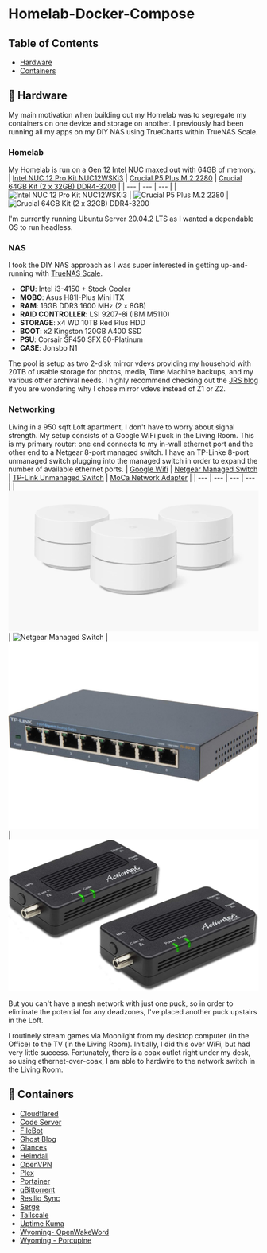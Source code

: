 # Homelab-Docker-Compose
## Table of Contents
* [Hardware](#🔩-hardware)
* [Containers](#🫙-containers)
## 🔩 Hardware
My main motivation when building out my Homelab was to segregate my containers on one device and storage on another. I previously had been running all my apps on my DIY NAS using TrueCharts within TrueNAS Scale. 
### Homelab
My Homelab is run on a Gen 12 Intel NUC maxed out with 64GB of memory.
| [Intel NUC 12 Pro Kit NUC12WSKi3](https://www.intel.com/content/www/us/en/products/sku/121613/intel-nuc-12-pro-kit-nuc12wski3/specifications.html) | [Crucial P5 Plus M.2 2280](https://www.amazon.com/gp/product/B098WL46RS/ref=ppx_yo_dt_b_asin_title_o01_s00?ie=UTF8&th=1) | [Crucial 64GB Kit (2 x 32GB) DDR4-3200](https://www.amazon.com/gp/product/B07ZLCVKPV/ref=ppx_yo_dt_b_asin_title_o04_s00?ie=UTF8&psc=1) |
| --- | --- | --- |
| ![Intel NUC 12 Pro Kit NUC12WSKi3](https://home-assistant-readme.s3.amazonaws.com/nuc.png) | ![Crucial P5 Plus M.2 2280](https://home-assistant-readme.s3.amazonaws.com/nuc_ssd.jpg) | ![Crucial 64GB Kit (2 x 32GB) DDR4-3200](https://home-assistant-readme.s3.amazonaws.com/nuc_ram.jpg) 

I'm currently running Ubuntu Server 20.04.2 LTS as I wanted a dependable OS to run headless. 
### NAS
I took the DIY NAS approach as I was super interested in getting up-and-running with [TrueNAS Scale](https://www.truenas.com/truenas-scale/). 
- **CPU**: Intel i3-4150 + Stock Cooler
- **MOBO**: Asus H81I-Plus Mini ITX
- **RAM**: 16GB DDR3 1600 MHz (2 x 8GB)
- **RAID CONTROLLER**: LSI 9207-8i (IBM M5110)
- **STORAGE**: x4 WD 10TB Red Plus HDD
- **BOOT**: x2 Kingston 120GB A400 SSD
- **PSU**: Corsair SF450 SFX 80-Platinum
- **CASE**: Jonsbo N1

The pool is setup as two 2-disk mirror vdevs providing my household with 20TB of usable storage for photos, media, Time Machine backups, and my various other archival needs. I highly recommend checking out the [JRS blog](https://jrs-s.net/2015/02/06/zfs-you-should-use-mirror-vdevs-not-raidz/) if you are wondering why I chose mirror vdevs instead of Z1 or Z2.
### Networking
Living in a 950 sqft Loft apartment, I don't have to worry about signal strength. My setup consists of a Google WiFi puck in the Living Room. This is my primary router: one end connects to my in-wall ethernet port and the other end to a Netgear 8-port managed switch. I have an TP-Linke 8-port unmanaged switch plugging into the managed switch in order to expand the number of available ethernet ports.
| [Google Wifi](https://store.google.com/us/product/google_wifi_2nd_gen?hl=en-US) | [Netgear Managed Switch](https://www.amazon.com/gp/product/B07PLFCQVK/ref=ppx_yo_dt_b_asin_title_o08_s00?ie=UTF8&psc=1) | [TP-Link Unmanaged Switch](https://www.amazon.com/gp/product/B00A121WN6/ref=ppx_od_dt_b_asin_title_s00?ie=UTF8&psc=1) | [MoCa Network Adapter](https://www.amazon.com/Actiontec-MoCA-Network-Adapter-Ethernet/dp/B013J7O3X0/ref=sr_1_3?dchild=1&keywords=ethernet%2Bover%2Bcoax&qid=1629947247&sr=8-3&th=1) |
| --- | --- | --- | --- |
| ![Google Wifi](https://raw.githubusercontent.com/theglus/Home-Assistant-Config/master/www/readme/network/google_wifi.jpg) | ![Netgear Managed Switch](https://m.media-amazon.com/images/I/61TAP3WjZyL._AC_SL1500_.jpg) | ![TP-Link Managed Switch](https://raw.githubusercontent.com/theglus/Home-Assistant-Config/master/www/readme/network/switch.jpg) | ![MoCa Network Adapter](https://raw.githubusercontent.com/theglus/Home-Assistant-Config/master/www/readme/network/coax.jpg) 

But you can't have a mesh network with just one puck, so in order to eliminate the potential for any deadzones, I've placed another puck upstairs in the Loft.

I routinely stream games via Moonlight from my desktop computer (in the Office) to the TV (in the Living Room). Initially, I did this over WiFi, but had very little success. Fortunately, there is a coax outlet right under my desk, so using ethernet-over-coax, I am able to hardwire to the network switch in the Living Room.
## 🫙 Containers
* [Cloudflared](https://hub.docker.com/r/cloudflare/cloudflared)
* [Code Server](https://hub.docker.com/r/linuxserver/code-server)
* [FileBot](https://hub.docker.com/r/jlesage/filebot)
* [Ghost Blog](https://hub.docker.com/_/ghost)
* [Glances](https://hub.docker.com/r/nicolargo/glances)
* [Heimdall](https://docs.linuxserver.io/images/docker-heimdall)
* [OpenVPN](https://hub.docker.com/r/dperson/openvpn-client)
* [Plex](https://docs.linuxserver.io/images/docker-plex)
* [Portainer](https://hub.docker.com/r/portainer/portainer-ce)
* [qBittorrent](https://docs.linuxserver.io/images/docker-qbittorrent)
* [Resilio Sync](https://docs.linuxserver.io/images/docker-resilio-sync)
* [Serge](https://github.com/nsarrazin/serge)
* [Tailscale](https://hub.docker.com/r/tailscale/tailscale)
* [Uptime Kuma](https://hub.docker.com/r/louislam/uptime-kuma)
* [Wyoming- OpenWakeWord](https://hub.docker.com/r/rhasspy/wyoming-openwakeword) 
* [Wyoming - Porcupine](https://hub.docker.com/r/rhasspy/wyoming-porcupine1)
